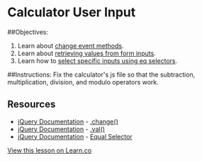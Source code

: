 # Calculator User Input

##Objectives:
1.  Learn about [change event methods](http://api.jquery.com/change/).
2.  Learn about [retrieving values from form inputs](http://api.jquery.com/val/).
3.  Learn how to [select specific inputs using eq selectors](http://api.jquery.com/eq-selector/).

##Instructions:
Fix the calculator's js file so that the subtraction, multiplication, division, and modulo operators work.

## Resources
* [jQuery Documentation](http://jquery.com/) - [.change()](http://api.jquery.com/change/)
* [jQuery Documentation](http://jquery.com/) - [.val()](http://api.jquery.com/val/)
* [jQuery Documentation](http://jquery.com/) - [Equal Selector](http://api.jquery.com/eq-selector/)

<a href='https://learn.co/lessons/calculator-user-input' data-visibility='hidden'>View this lesson on Learn.co</a>
